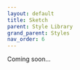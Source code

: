 ```yaml
---
layout: default
title: Sketch
parent: Style Library
grand_parent: Styles
nav_order: 6
---
```


Coming soon...